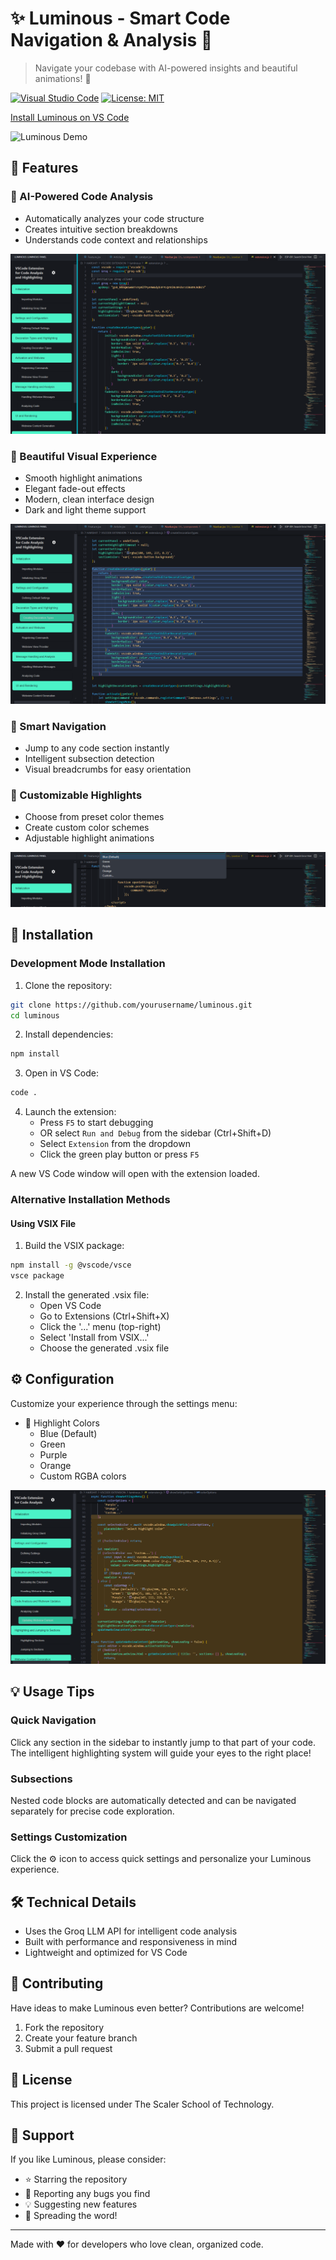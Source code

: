 # ✨ Luminous - Smart Code Navigation & Analysis 🚀

> Navigate your codebase with AI-powered insights and beautiful animations! 🎯

[![Visual Studio Code](https://img.shields.io/badge/VS%20Code-Ready-blue.svg)](https://code.visualstudio.com/)
[![License: MIT](https://img.shields.io/badge/License-MIT-yellow.svg)](https://opensource.org/licenses/MIT)

[Install Luminous on VS Code](https://marketplace.visualstudio.com/items?itemName=DIABLO.luminous)

![Luminous Demo](images/demo.gif)

## 🌟 Features

### 🤖 AI-Powered Code Analysis
- Automatically analyzes your code structure
- Creates intuitive section breakdowns
- Understands code context and relationships

![Code Analysis](images/img1.png)

### 🎨 Beautiful Visual Experience
- Smooth highlight animations
- Elegant fade-out effects
- Modern, clean interface design
- Dark and light theme support

![Visual Experience](images/img2.png)

### 🎯 Smart Navigation
- Jump to any code section instantly
- Intelligent subsection detection
- Visual breadcrumbs for easy orientation

### 🎨 Customizable Highlights
- Choose from preset color themes
- Create custom color schemes
- Adjustable highlight animations

![Color Themes](images/img4.png)

## 🚀 Installation

### Development Mode Installation

1. Clone the repository:
```bash
git clone https://github.com/yourusername/luminous.git
cd luminous
```

2. Install dependencies:
```bash
npm install
```

3. Open in VS Code:
```bash
code .
```

4. Launch the extension:
   - Press `F5` to start debugging
   - OR select `Run and Debug` from the sidebar (Ctrl+Shift+D)
   - Select `Extension` from the dropdown
   - Click the green play button or press `F5`

A new VS Code window will open with the extension loaded.

### Alternative Installation Methods

#### Using VSIX File
1. Build the VSIX package:
```bash
npm install -g @vscode/vsce
vsce package
```
2. Install the generated .vsix file:
   - Open VS Code
   - Go to Extensions (Ctrl+Shift+X)
   - Click the '...' menu (top-right)
   - Select 'Install from VSIX...'
   - Choose the generated .vsix file

## ⚙️ Configuration

Customize your experience through the settings menu:

- 🎨 Highlight Colors
  - Blue (Default)
  - Green
  - Purple
  - Orange
  - Custom RGBA colors

![Settings Menu](images/img5.png)

## 💡 Usage Tips

### Quick Navigation
Click any section in the sidebar to instantly jump to that part of your code. The intelligent highlighting system will guide your eyes to the right place!

### Subsections
Nested code blocks are automatically detected and can be navigated separately for precise code exploration.

### Settings Customization
Click the ⚙️ icon to access quick settings and personalize your Luminous experience.

## 🛠️ Technical Details
- Uses the Groq LLM API for intelligent code analysis
- Built with performance and responsiveness in mind
- Lightweight and optimized for VS Code

## 🤝 Contributing

Have ideas to make Luminous even better? Contributions are welcome!

1. Fork the repository
2. Create your feature branch
3. Submit a pull request

## 📝 License

This project is licensed under The Scaler School of Technology.

## 🌟 Support

If you like Luminous, please consider:
- ⭐ Starring the repository
- 🐛 Reporting any bugs you find
- 💡 Suggesting new features
- 📣 Spreading the word!

---

Made with ❤️ for developers who love clean, organized code.
